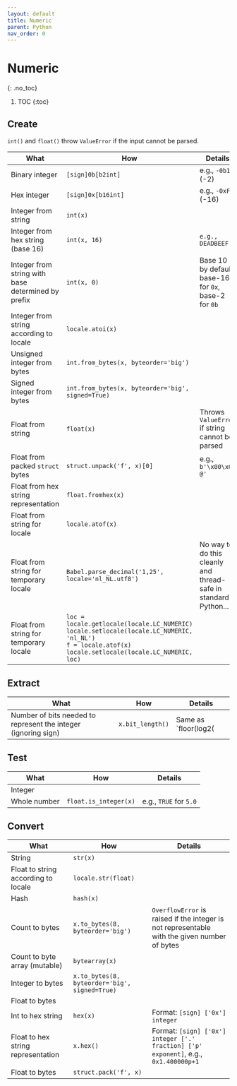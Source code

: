 ```yaml
---
layout: default
title: Numeric
parent: Python
nav_order: 0
---
```


# Numeric
{: .no_toc}

1. TOC
{:toc}

## Create
`int()` and `float()` throw `ValueError` if the input cannot be parsed.

| What | How | Details |
|---|---|---|
| Binary integer | `[sign]0b[b2int]` | e.g., `-0b10` (-2) | |
| Hex integer | `[sign]0x[b16int]` | e.g., `-0xF` (-16) | |
| Integer from string | `int(x)` | |
| Integer from hex string (base 16) | `int(x, 16)` | `e.g., DEADBEEF` |
| Integer from string with base determined by prefix | `int(x, 0)` | Base 10 by default, base-16 for `0x`, base-2 for `0b` |
| Integer from string according to locale | `locale.atoi(x)` | |
| Unsigned integer from bytes | `int.from_bytes(x, byteorder='big')` | |
| Signed integer from bytes | `int.from_bytes(x, byteorder='big', signed=True)` | |
| Float from string | `float(x)` | Throws `ValueError` if string cannot be parsed |
| Float from packed `struct` bytes | `struct.unpack('f', x)[0]` | e.g., `b'\x00\x00 @'`|
| Float from hex string representation | `float.fromhex(x)` | |
| Float from string for locale | `locale.atof(x)`
| Float from string for temporary locale | `Babel.parse_decimal('1,25', locale='nl_NL.utf8')` | No way to do this cleanly and thread-safe in standard Python... |
| Float from string for temporary locale | `loc = locale.getlocale(locale.LC_NUMERIC)`<br>`locale.setlocale(locale.LC_NUMERIC, 'nl_NL')`<br>`f = locale.atof(x)`<br>`locale.setlocale(locale.LC_NUMERIC, loc)` | |

## Extract

| What | How | Details |
|---|---|---|
| Number of bits needed to represent the integer (ignoring sign) | `x.bit_length()` | Same as `floor(log2(|x|))` |

## Test

| What | How | Details |
|---|---|---|
| Integer | 
| Whole number | `float.is_integer(x)` | e.g., `TRUE` for `5.0` |

## Convert

| What | How | Details |
|---|---|---|
| String | `str(x)` | |
| Float to string according to locale | `locale.str(float)` | |
| Hash | `hash(x)` | |
| Count to bytes | `x.to_bytes(8, byteorder='big')` | `OverflowError` is raised if the integer is not representable with the given number of bytes |
| Count to byte array (mutable) | `bytearray(x) ` | |
| Integer to bytes | `x.to_bytes(8, byteorder='big', signed=True)` | |
| Float to bytes | |
| Int to hex string | `hex(x)` | Format: `[sign] ['0x'] integer` |
| Float to hex string representation | `x.hex()` | Format: `[sign] ['0x'] integer ['.' fraction] ['p' exponent]`, e.g., `0x1.400000p+1` |
| Float to bytes | `struct.pack('f', x)` | |
